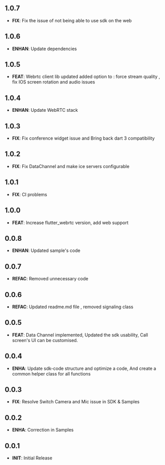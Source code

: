 ## 1.0.7
- **FIX**: Fix the issue of not being able to use sdk on the web

## 1.0.6
- **ENHAN**: Update dependencies

## 1.0.5
- **FEAT**: Webrtc client lib updated added option to : force stream quality , fix IOS screen rotation and audio issues

## 1.0.4

 - **ENHAN**: Update WebRTC stack

## 1.0.3

 - **FIX**: Fix conference widget issue and Bring back dart 3 compatibility

## 1.0.2

 - **FIX**: Fix DataChannel and make ice servers configurable

## 1.0.1

 - **FIX**: CI problems

## 1.0.0

 - **FEAT**: Increase flutter_webrtc version, add web support

## 0.0.8

 - **ENHAN**: Updated sample's code

## 0.0.7

 - **REFAC**: Removed unnecessary code

## 0.0.6

 - **REFAC**: Updated readme.md file , removed signaling class

## 0.0.5

 - **FEAT**: Data Channel implemented, Updated the sdk usability, Call screen's UI can be customised.

## 0.0.4

 - **ENHA**: Update sdk-code structure and optimize a code, And create a common helper class for all functions

## 0.0.3

 - **FIX**: Resolve Switch Camera and Mic issue in SDK & Samples

## 0.0.2

 - **ENHA**: Correction in Samples

## 0.0.1

 - **INIT**: Initial Release
